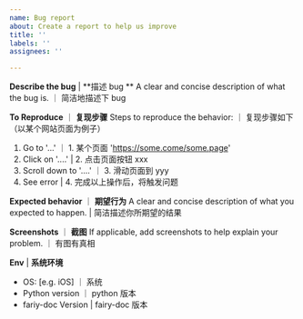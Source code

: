 ```yaml
---
name: Bug report
about: Create a report to help us improve
title: ''
labels: ''
assignees: ''

---
```


**Describe the bug**  | **描述 bug **
A clear and concise description of what the bug is. ｜ 简洁地描述下 bug

**To Reproduce** ｜ **复现步骤**
Steps to reproduce the behavior:    ｜ 复现步骤如下 （以某个网站页面为例子）
1. Go to '...'                                          ｜ 1.  某个页面 'https://some.come/some.page'
2. Click on '....'                                     |   2. 点击页面按钮 xxx
3. Scroll down to '....'                         ｜ 3. 滑动页面到 yyy
4. See error                                         |   4. 完成以上操作后，将触发问题

**Expected behavior** ｜ **期望行为**
A clear and concise description of what you expected to happen.  | 简洁描述你所期望的结果

**Screenshots** ｜ **截图** 
If applicable, add screenshots to help explain your problem. ｜ 有图有真相

**Env** | **系统环境**
 - OS: [e.g. iOS]  ｜ 系统
 - Python version ｜ python 版本
 - fariy-doc Version | fairy-doc 版本
